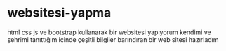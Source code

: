 # websitesi-yapma
html css js ve bootstrap kullanarak bir websitesi yapıyorum 
kendimi ve şehrimi tanıttığım içinde çeşitli bilgiler barındıran bir web sitesi hazırladım
